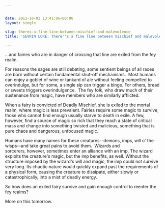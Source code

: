 ```yaml
---


date: 2011-10-03 13:41:06+00:00
layout: single

slug: theres-a-fine-line-between-mischief-and-malevolence
title: 'SEVRIN LORE: There''s a fine line between mischief and malevolence...'

---
```


...and fairies who are in danger of crossing that line are exiled from the fey realm.

For reasons the sages are still debating, some sentient beings of all races are born without certain fundamental shut-off mechanisms.  Most humans can enjoy a goblet of wine or tankard of ale without feeling compelled to overindulge, but for some, a single sip can trigger a binge. For others, bread or sweets triggers overindulgence.  The fey folk, who draw much of their sustenance from magic, have members who are similarly afflicted.

When a fairy is convicted of Deadly Mischief, she is exiled to the mortal realm, where magic is less prevalent. Fairies require some magic to survive; those who cannot find enough usually starve to death in exile. A few, however, find a source of magic so rich that they reach a state of critical mass and change into something twisted and malicious, something that is pure chaos and dangerous, unfocused magic.

Humans have many names for these creatures--demons, imps, will o' the wisps--and take great pains to avoid them.  Wizards and sorcerers, however, sometimes enter an alliance with an imp. The wizard exploits the creature's magic, but the imp benefits, as well. Without the structure imposed by the wizard's will and magic, the imp could not survive very long. Its chaotic nature would quickly expand past the requirements of a physical form, causing the creature to dissipate, either slowly or catastrophically, into a mist of deadly energy.

So how does an exiled fairy survive and gain enough control to reenter the fey realms?

More on this tomorrow.


